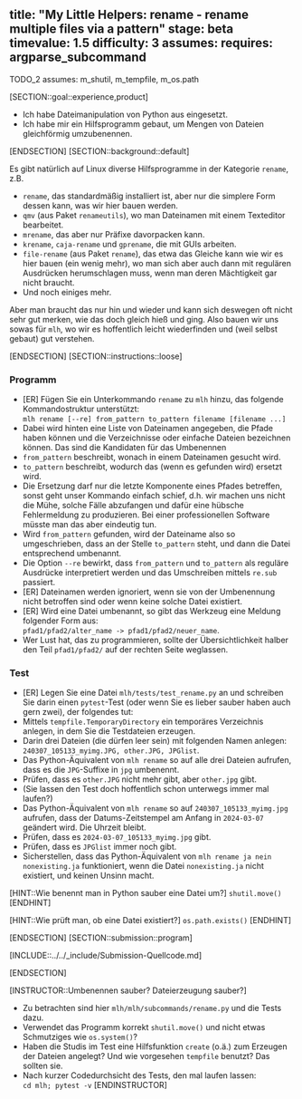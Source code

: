 title: "My Little Helpers: rename - rename multiple files via a pattern"
stage: beta
timevalue: 1.5
difficulty: 3
assumes:
requires: argparse_subcommand
---
TODO_2 assumes: m_shutil, m_tempfile, m_os.path

[SECTION::goal::experience,product]

- Ich habe Dateimanipulation von Python aus eingesetzt.
- Ich habe mir ein Hilfsprogramm gebaut, um Mengen von Dateien gleichförmig umzubenennen.


[ENDSECTION]
[SECTION::background::default]

Es gibt natürlich auf Linux diverse Hilfsprogramme in der Kategorie `rename`, z.B.

- `rename`, das standardmäßig installiert ist, aber nur die simplere Form dessen kann,
  was wir hier bauen werden.
- `qmv` (aus Paket `renameutils`), wo man Dateinamen mit einem Texteditor bearbeitet.
- `mrename`, das aber nur Präfixe davorpacken kann.
- `krename`, `caja-rename` und `gprename`, die mit GUIs arbeiten.
- `file-rename` (aus Paket `rename`), das etwa das Gleiche kann wie wir es hier bauen
  (ein wenig mehr), wo man sich aber auch dann mit regulären Ausdrücken herumschlagen muss,
  wenn man deren Mächtigkeit gar nicht braucht.
- Und noch einiges mehr.

Aber man braucht das nur hin und wieder und kann sich deswegen oft nicht sehr gut merken,
wie das doch gleich hieß und ging.
Also bauen wir uns sowas für `mlh`, wo wir es hoffentlich leicht wiederfinden und
(weil selbst gebaut) gut verstehen.

[ENDSECTION]
[SECTION::instructions::loose]

### Programm

- [ER] Fügen Sie ein Unterkommando `rename` zu `mlh` hinzu, das folgende Kommandostruktur unterstützt:  
  `mlh rename [--re] from_pattern to_pattern filename [filename ...]`  
- Dabei wird hinten eine Liste von Dateinamen angegeben, die Pfade haben können und die
  Verzeichnisse oder einfache Dateien bezeichnen können.
  Das sind die Kandidaten für das Umbenennen
- `from_pattern` beschreibt, wonach in einem Dateinamen gesucht wird.
- `to_pattern` beschreibt, wodurch das (wenn es gefunden wird) ersetzt wird.
- Die Ersetzung darf nur die letzte Komponente eines Pfades betreffen, sonst geht unser
  Kommando einfach schief, d.h. wir machen uns nicht die Mühe, solche Fälle abzufangen und
  dafür eine hübsche Fehlermeldung zu produzieren.
  Bei einer professionellen Software müsste man das aber eindeutig tun.
- Wird `from_pattern` gefunden, wird der Dateiname also so umgeschrieben, dass an der Stelle
  `to_pattern` steht, und dann die Datei entsprechend umbenannt. 
- Die Option `--re` bewirkt, dass `from_pattern` und `to_pattern` als reguläre Ausdrücke 
  interpretiert werden und das Umschreiben mittels `re.sub` passiert.
- [ER] Dateinamen werden ignoriert, wenn sie von der Umbenennung nicht betroffen sind oder wenn
  keine solche Datei existiert.
- [ER] Wird eine Datei umbenannt, so gibt das Werkzeug eine Meldung folgender Form aus:  
  `pfad1/pfad2/alter_name -> pfad1/pfad2/neuer_name`.
- Wer Lust hat, das zu programmieren,
  sollte der Übersichtlichkeit halber den Teil `pfad1/pfad2/` auf der rechten Seite weglassen.


### Test

- [ER] Legen Sie eine Datei `mlh/tests/test_rename.py` an und schreiben Sie darin einen `pytest`-Test
  (oder wenn Sie es lieber sauber haben auch gern zwei), der folgendes tut:
- Mittels `tempfile.TemporaryDirectory` ein temporäres Verzeichnis anlegen, in dem Sie
  die Testdateien erzeugen.
- Darin drei Dateien (die dürfen leer sein) mit folgenden Namen anlegen:
  `240307_105133_myimg.JPG, other.JPG, JPGlist`.
- Das Python-Äquivalent von `mlh rename` so auf alle drei Dateien aufrufen, 
  dass es die `JPG`-Suffixe in `jpg` umbenennt.
- Prüfen, dass es `other.JPG` nicht mehr gibt, aber `other.jpg` gibt.
- (Sie lassen den Test doch hoffentlich schon unterwegs immer mal laufen?)
- Das Python-Äquivalent von `mlh rename` so auf `240307_105133_myimg.jpg` aufrufen, 
  dass der Datums-Zeitstempel am Anfang in `2024-03-07` geändert wird. Die Uhrzeit bleibt.
- Prüfen, dass es `2024-03-07_105133_myimg.jpg` gibt.
- Prüfen, dass es `JPGlist` immer noch gibt.
- Sicherstellen, dass das Python-Äquivalent von `mlh rename ja nein nonexisting.ja` 
  funktioniert, wenn die Datei `nonexisting.ja` nicht existiert,
  und keinen Unsinn macht.


[HINT::Wie benennt man in Python sauber eine Datei um?]
`shutil.move()`
[ENDHINT]

[HINT::Wie prüft man, ob eine Datei existiert?]
`os.path.exists()`
[ENDHINT]

[ENDSECTION]
[SECTION::submission::program]

[INCLUDE::../../_include/Submission-Quellcode.md]

[ENDSECTION]

[INSTRUCTOR::Umbenennen sauber? Dateierzeugung sauber?]
- Zu betrachten sind hier `mlh/mlh/subcommands/rename.py` und die Tests dazu.
- Verwendet das Programm korrekt `shutil.move()` und nicht etwas Schmutziges wie `os.system()`?
- Haben die Studis im Test eine Hilfsfunktion `create` (o.ä.) zum Erzeugen der Dateien angelegt?
  Und wie vorgesehen `tempfile` benutzt?
  Das sollten sie.
- Nach kurzer Codedurchsicht des Tests, den mal laufen lassen:  
  `cd mlh; pytest -v`
[ENDINSTRUCTOR]
